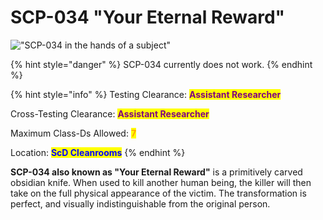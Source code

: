# SCP-034 "Your Eternal Reward"

!["SCP-034 in the hands of a subject"](https://nikkogfx.io/dxlBN3\_ne)

{% hint style="danger" %}
SCP-034 currently does not work.
{% endhint %}

{% hint style="info" %}
Testing Clearance: <mark style="color:purple;">**Assistant Researcher**</mark>

Cross-Testing Clearance: <mark style="color:purple;">**Assistant Researcher**</mark>

Maximum Class-Ds Allowed: <mark style="color:orange;">**7**</mark>

Location: <mark style="color:blue;">**ScD Cleanrooms**</mark>
{% endhint %}

**SCP-034 also known as "Your Eternal Reward"** is a primitively carved obsidian knife. When used to kill another human being, the killer will then take on the full physical appearance of the victim. The transformation is perfect, and visually indistinguishable from the original person.

